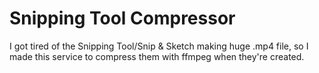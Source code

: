 # Snipping Tool Compressor
I got tired of the Snipping Tool/Snip & Sketch making huge .mp4 file, so I made this service to compress them with ffmpeg when they're created.